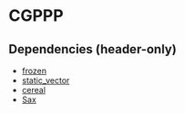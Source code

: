 
# CGPPP


## Dependencies (header-only)

* [frozen](https://github.com/serge-sans-paille/frozen)
* [static_vector](https://github.com/gnzlbg/static_vector)
* [cereal](https://github.com/USCiLab/cereal)
* [Sax](https://github.com/degski/Sax)
